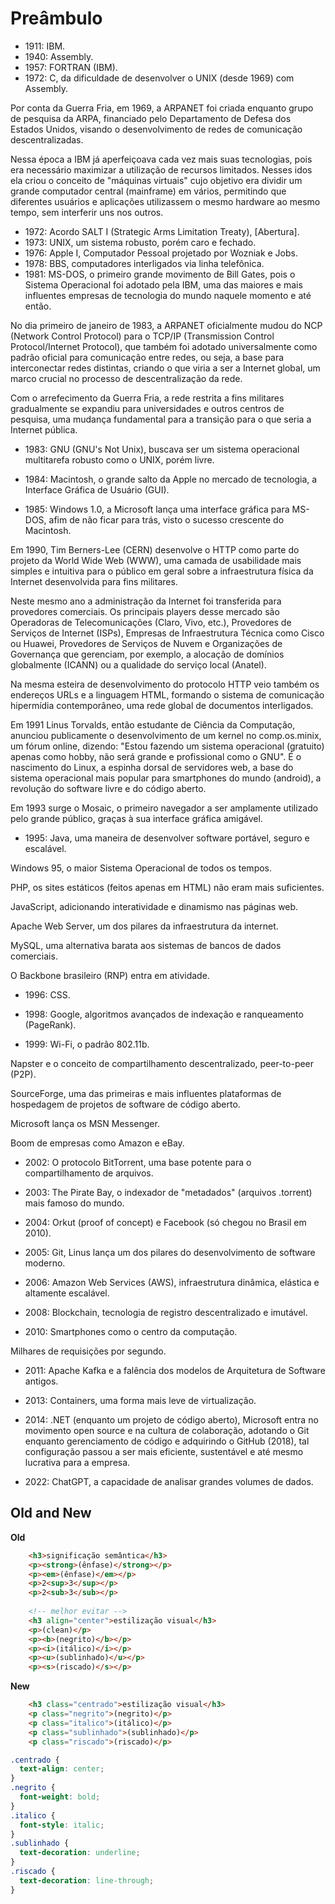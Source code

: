 # Preâmbulo

- 1911: IBM.
- 1940: Assembly.
- 1957: FORTRAN (IBM).
- 1972: C, da dificuldade de desenvolver o UNIX (desde 1969) com Assembly.

Por conta da Guerra Fria, em 1969, a ARPANET foi criada enquanto grupo de pesquisa da ARPA, financiado pelo Departamento de Defesa dos Estados Unidos, visando o desenvolvimento de redes de comunicação descentralizadas.

Nessa época a IBM já aperfeiçoava cada vez mais suas tecnologias, pois era necessário maximizar a utilização de recursos limitados. Nesses idos ela criou o conceito de "máquinas virtuais" cujo objetivo era dividir um grande computador central (mainframe) em vários, permitindo que diferentes usuários e aplicações utilizassem o mesmo hardware ao mesmo tempo, sem interferir uns nos outros.

- 1972: Acordo SALT I (Strategic Arms Limitation Treaty), [Abertura].
- 1973: UNIX, um sistema robusto, porém caro e fechado.
- 1976: Apple I, Computador Pessoal projetado por Wozniak e Jobs.
- 1978: BBS, computadores interligados via linha telefônica.
- 1981: MS-DOS, o primeiro grande movimento de Bill Gates, pois o Sistema Operacional foi adotado pela IBM, uma das maiores e mais influentes empresas de tecnologia do mundo naquele momento e até então.

No dia primeiro de janeiro de 1983, a ARPANET oficialmente mudou do NCP (Network Control Protocol) para o TCP/IP (Transmission Control Protocol/Internet Protocol), que também foi adotado universalmente como padrão oficial para comunicação entre redes, ou seja, a base para interconectar redes distintas, criando o que viria a ser a Internet global, um marco crucial no processo de descentralização da rede.

Com o arrefecimento da Guerra Fria, a rede restrita a fins militares gradualmente se expandiu para universidades e outros centros de pesquisa, uma mudança fundamental para a transição para o que seria a Internet pública.

- 1983: GNU (GNU's Not Unix), buscava ser um sistema operacional multitarefa robusto como o UNIX, porém livre.

- 1984: Macintosh, o grande salto da Apple no mercado de tecnologia, a Interface Gráfica de Usuário (GUI).
- 1985: Windows 1.0, a Microsoft lança uma interface gráfica para MS-DOS, afim de não ficar para trás, visto o sucesso crescente do Macintosh.

Em 1990, Tim Berners-Lee (CERN) desenvolve o HTTP como parte do projeto da World Wide Web (WWW), uma camada de usabilidade mais simples e intuitiva para o público em geral sobre a infraestrutura física da Internet desenvolvida para fins militares.

Neste mesmo ano a administração da Internet foi transferida para provedores comerciais. Os principais players desse mercado são Operadoras de Telecomunicações (Claro, Vivo, etc.), Provedores de Serviços de Internet (ISPs), Empresas de Infraestrutura Técnica como Cisco ou Huawei, Provedores de Serviços de Nuvem e Organizações de Governança que gerenciam, por exemplo, a alocação de domínios globalmente (ICANN) ou a qualidade do serviço local (Anatel).

Na mesma esteira de desenvolvimento do protocolo HTTP veio também os endereços URLs e a linguagem HTML, formando o sistema de comunicação hipermídia contemporâneo, uma rede global de documentos interligados.

Em 1991 Linus Torvalds, então estudante de Ciência da Computação, anunciou publicamente o desenvolvimento de um kernel no comp.os.minix, um fórum online, dizendo: "Estou fazendo um sistema operacional (gratuito) apenas como hobby, não será grande e profissional como o GNU". É o nascimento do Linux, a espinha dorsal de servidores web, a base do sistema operacional mais popular para smartphones do mundo (android), a revolução do software livre e do código aberto.

Em 1993 surge o Mosaic, o primeiro navegador a ser amplamente utilizado pelo grande público, graças à sua interface gráfica amigável.

- 1995: Java, uma maneira de desenvolver software portável, seguro e escalável.

Windows 95, o maior Sistema Operacional de todos os tempos.

PHP, os sites estáticos (feitos apenas em HTML) não eram mais suficientes.

JavaScript, adicionando interatividade e dinamismo nas páginas web.

Apache Web Server, um dos pilares da infraestrutura da internet.

MySQL, uma alternativa barata aos sistemas de bancos de dados comerciais.

O Backbone brasileiro (RNP) entra em atividade.

- 1996: CSS.

- 1998: Google, algoritmos avançados de indexação e ranqueamento (PageRank).

- 1999: Wi-Fi, o padrão 802.11b.

Napster e o conceito de compartilhamento descentralizado, peer-to-peer (P2P).

SourceForge, uma das primeiras e mais influentes plataformas de hospedagem de projetos de software de código aberto.

Microsoft lança os MSN Messenger.

Boom de empresas como Amazon e eBay.

- 2002: O protocolo BitTorrent, uma base potente para o compartilhamento de arquivos.

- 2003: The Pirate Bay, o indexador de "metadados" (arquivos .torrent) mais famoso do mundo.

- 2004: Orkut (proof of concept) e Facebook (só chegou no Brasil em 2010).

- 2005: Git, Linus lança um dos pilares do desenvolvimento de software moderno.

- 2006: Amazon Web Services (AWS), infraestrutura dinâmica, elástica e altamente escalável.

- 2008: Blockchain, tecnologia de registro descentralizado e imutável.

- 2010: Smartphones como o centro da computação.

Milhares de requisições por segundo.

- 2011: Apache Kafka e a falência dos modelos de Arquitetura de Software antigos.

- 2013: Containers, uma forma mais leve de virtualização.

- 2014: .NET (enquanto um projeto de código aberto), Microsoft entra no movimento open source e na cultura de colaboração, adotando o Git enquanto gerenciamento de código e adquirindo o GitHub (2018), tal configuração passou a ser mais eficiente, sustentável e até mesmo lucrativa para a empresa.

- 2022: ChatGPT, a capacidade de analisar grandes volumes de dados.

## Old and New

**Old**

```html
	<h3>significação semântica</h3>
	<p><strong>(ênfase)</strong></p>
	<p><em>(ênfase)</em></p>
	<p>2<sup>3</sup></p>
	<p>2<sub>3</sub></p>
	
	<!-- melhor evitar -->
	<h3 align="center">estilização visual</h3>
	<p>(clean)</p>
	<p><b>(negrito)</b></p>
	<p><i>(itálico)</i></p>
	<p><u>(sublinhado)</u></p>
	<p><s>(riscado)</s></p>
```

**New**

```html
	<h3 class="centrado">estilização visual</h3>
	<p class="negrito">(negrito)</p>
	<p class="italico">(itálico)</p>
	<p class="sublinhado">(sublinhado)</p>
	<p class="riscado">(riscado)</p>
```

```css
.centrado {
  text-align: center;
}
.negrito {
  font-weight: bold;
}
.italico {
  font-style: italic;
}
.sublinhado {
  text-decoration: underline;
}
.riscado {
  text-decoration: line-through;
}
```